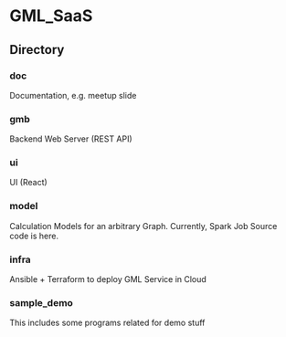 # GML_SaaS

## Directory

### doc
Documentation, e.g. meetup slide

### gmb
Backend Web Server (REST API)

### ui
UI (React)

### model
Calculation Models for an arbitrary Graph.
Currently, Spark Job Source code is here.

### infra
Ansible + Terraform to deploy GML Service in Cloud

### sample_demo
This includes some programs related for demo stuff